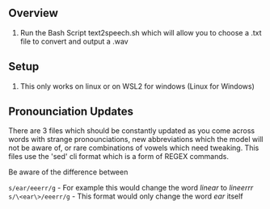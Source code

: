 ## Overview

1. Run the Bash Script text2speech.sh which will allow you to choose a .txt file to convert and output a .wav


## Setup

1. This only works on linux or on WSL2 for windows (Linux for Windows)


## Pronounciation Updates

There are 3 files which should be constantly updated as you come across words with strange pronounciations, new abbreviations which the model will not be aware of, or rare combinations of vowels which need tweaking.  This files use the 'sed' cli format which is a form of REGEX commands.

Be aware of the difference between 

`s/ear/eeerr/g` - For example this would change the word $linear$ to $lineerrr$
`s/\<ear\>/eeerr/g` - This format would only change the word $ear$ itself



